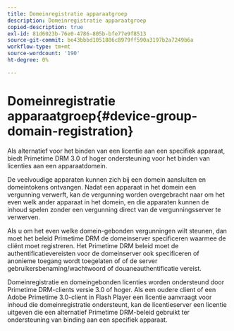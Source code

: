 ```yaml
---
title: Domeinregistratie apparaatgroep
description: Domeinregistratie apparaatgroep
copied-description: true
exl-id: 81d6023b-76e0-4786-805b-bfe77e9f8513
source-git-commit: be43bbbd1051886c8979ff590a3197b2a7249b6a
workflow-type: tm+mt
source-wordcount: '190'
ht-degree: 0%

---
```


# Domeinregistratie apparaatgroep{#device-group-domain-registration}

Als alternatief voor het binden van een licentie aan een specifiek apparaat, biedt Primetime DRM 3.0 of hoger ondersteuning voor het binden van licenties aan een apparaatdomein.

De veelvoudige apparaten kunnen zich bij een domein aansluiten en domeintokens ontvangen. Nadat een apparaat in het domein een vergunning verwerft, kan de vergunning worden overgebracht naar om het even welk ander apparaat in het domein, en die apparaten kunnen de inhoud spelen zonder een vergunning direct van de vergunningsserver te verwerven.

Als u om het even welke domein-gebonden vergunningen wilt steunen, dan moet het beleid Primetime DRM de domeinserver specificeren waarmee de cliënt moet registreren. Het Primetime DRM beleid moet de authentificatievereisten voor de domeinserver ook specificeren of anonieme toegang wordt toegelaten of of de server gebruikersbenaming/wachtwoord of douaneauthentificatie vereist.

Domeinregistratie en domeingebonden licenties worden ondersteund door Primetime DRM-clients versie 3.0 of hoger. Als een oudere client of een Adobe Primetime 3.0-client in Flash Player een licentie aanvraagt voor inhoud die domeinregistratie ondersteunt, kan de licentieserver een licentie uitgeven die een alternatief Primetime DRM-beleid gebruikt ter ondersteuning van binding aan een specifiek apparaat.
